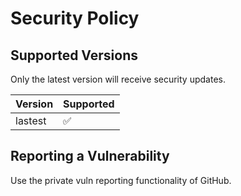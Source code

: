 # Security Policy

## Supported Versions

Only the latest version will receive security updates.

|  Version  | Supported          |
| --------- | ------------------ |
| lastest   | :white_check_mark: |

## Reporting a Vulnerability

Use the private vuln reporting functionality of GitHub.
